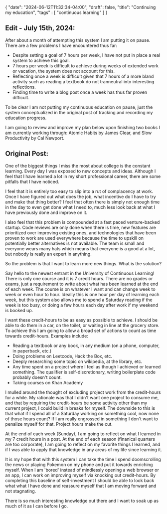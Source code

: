 {
   "date": "2024-06-12T11:32:34-04:00",
   "draft": false,
   "title": "Continuing my education",
   "tags" : [
      "continuous learning"
   ]
}

## Edit - July 15th, 2024:
After about a month of attempting this system I am putting it on pause. There are a few problems I have encountered thus far:

* Despite setting a goal of 7 hours per week, I have not put in place a real system to achieve this goal.
* 7 hours per week is difficult to achieve during weeks of extended work or vacation, the system does not account for this.
* Reflecting once a week is difficult given that 7 hours of a more bland activity such as reading a textbook do not tranneutral into interesting reflections.
* Finding time to write a blog post once a week has thus far proven difficult.

To be clear I am not putting my continuous education on pause, just the system conceptualized in the original post of tracking and recording my education progress.

I am going to review and improve my plan below upon finishing two books I am currently working through: Atomic Habits by James Clear, and Slow Productivity by Cal Newport.

## Original Post:

One of the biggest things I miss the most about college is the constant learning. Every day I was exposed to new concepts and ideas. Although I feel that I have learned a lot in my short professional career, there are some pitfalls that I have noticed.

I feel that it is entirely too easy to slip into a rut of complacency at work. Once I have figured out what does the job, what incentive do I have to try and make that thing better? I feel that often there is simply not enough time in the day to even get done what I need to, much less look back at what I have previously done and improve on it.

I also feel that this problem is compounded at a fast paced venture-backed startup. Code reviews are only done when there is time, new features are prioritized over improving existing ones, and technologies that have been proven to work are used everywhere because the time to upskill on potentially better alternatives is not available. The team is small and everyone wears many hats which means that everyone is a good at a lot, but nobody is really an expert in anything.

So the problem is that I want to learn more new things. What is the solution?

Say hello to the newest entrant in the University of Continuous Learning! There is only one course and it is 7 credit hours. There are no grades or exams, just a requirement to write about what has been learned at the end of each week. The course is on whatever I want and can change week to week or even hour to hour. Ideally this is one hour per day of learning each week, but this system also allows me to spend a Saturday reading if the week is too busy, or doing a few hours each day after work if my weekend is booked up.

I want these credit-hours to be as easy as possible to achieve. I should be able to do them in a car, on the toilet, or waiting in line at the grocery store. To achieve this I am going to allow a broad set of actions to count as time towards credit-hours. Examples include:

* Reading a textbook or any book, in any medium (on a phone, computer, in paperback, etc.)
* Doing problems on Leetcode, Hack the Box, etc.
* Deeply researching some topic on wikipedia, at the library, etc.
* Any time spent on a project where I feel as though I achieved or learned something. The qualifier is self-discretionary, writing boilerplate code probably doesn't count.
* Taking courses on Khan Academy

I mulled around the thought of excluding project work from the credit-hours for a while. My rationale was that I didn't want one project to consume me, and that by requiring the credit-hours be some activity other than my current project, I could build in breaks for myself. The downside to this is that what if I spend all of a Saturday working on something cool, now none of those hours count? If I am really engrossed in something I don't want to penalize myself for that. Project hours make the cut.

At the end of each week (Sunday), I am going to reflect on what I learned in my 7 credit hours in a post. At the end of each season (finanical quarters are too corporate), I am going to reflect on my favorite things I learned, and if I was able to apply that knowledge in any areas of my life since learning it.

It is my hope that with this system I can take the time I spend doomscrolling the news or playing Pokemon on my phone and put it towards enriching myself. When I am 'bored' instead of mindlessly opening a web browser or an app, I can work on improving myself via knocking out credit-hours. By completing this baseline of self-investment I should be able to look back what what I have done and reassure myself that I am moving forward and not stagnating. 

There is so much interesting knowledge out there and I want to soak up as much of it as I can before I go. 